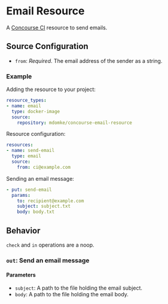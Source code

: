 # Email Resource

A [Concourse CI](http://concourse.ci) resource to send emails.

## Source Configuration

* `from`: *Required*. The email address of the sender as a string.

### Example

Adding the resource to your project:

``` yaml
resource_types:
- name: email
  type: docker-image
  source:
    repository: mdomke/concourse-email-resource
```

Resource configuration:

``` yaml
resources:
- name: send-email
  type: email
  source:
    from: ci@example.com
```

Sending an email message:

``` yaml
- put: send-email
  params:
    to: recipient@example.com
    subject: subject.txt
    body: body.txt
```

## Behavior

`check` and `in` operations are a noop.

### `out`: Send an email message

#### Parameters

* `subject`: A path to the file holding the email subject.
* `body`: A path to the file holding the email body.
